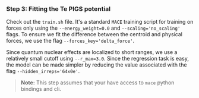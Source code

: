 ### Step 3: Fitting the Te PIGS potential

Check out the ```train.sh``` file. It's a standard ```MACE``` training script for training on forces only using  the  ```--energy_weight=0.0``` and ```--scaling='no_scaling'``` flags. To ensure we fit the difference between the centroid and physical forces, we use the flag ```--forces_key='delta_force'```. 

Since quantum nuclear effects are localized to short ranges, we use a relatively small cutoff using ```--r_max=3.0```. Since the regression task is easy, the model can be made simpler by reducing the value associated with the flag ```--hidden_irreps='64x0e'```.

> **Note:**
> This step assumes that your have access to ```mace``` python bindings and cli.  
